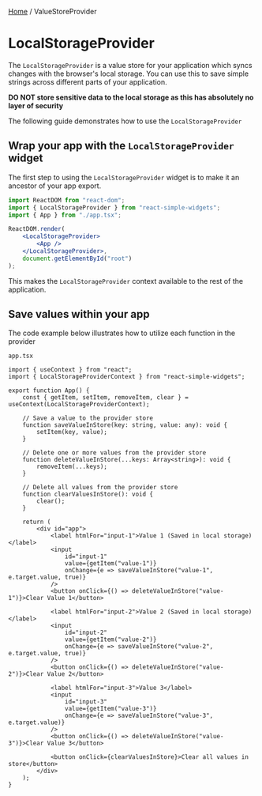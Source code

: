 [Home](../../README.md) / ValueStoreProvider

# LocalStorageProvider

The `LocalStorageProvider` is a value store for your application which syncs changes with the browser's local storage. You can use this to save simple strings across different parts of your application.

**DO NOT store sensitive data to the local storage as this has absolutely no layer of security**

The following guide demonstrates how to use the `LocalStorageProvider`

## Wrap your app with the `LocalStorageProvider` widget

The first step to using the `LocalStorageProvider` widget is to make it an ancestor of your app export.

```jsx
import ReactDOM from "react-dom";
import { LocalStorageProvider } from "react-simple-widgets";
import { App } from "./app.tsx";

ReactDOM.render(
    <LocalStorageProvider>
        <App />
    </LocalStorageProvider>,
    document.getElementById("root")
);
```

This makes the `LocalStorageProvider` context available to the rest of the application. 

## Save values within your app

The code example below illustrates how to utilize each function in the provider

`app.tsx`

```tsx
import { useContext } from "react";
import { LocalStorageProviderContext } from "react-simple-widgets";

export function App() {
    const { getItem, setItem, removeItem, clear } = useContext(LocalStorageProviderContext);

    // Save a value to the provider store
    function saveValueInStore(key: string, value: any): void {
        setItem(key, value);
    }

    // Delete one or more values from the provider store
    function deleteValueInStore(...keys: Array<string>): void {
        removeItem(...keys);
    }

    // Delete all values from the provider store
    function clearValuesInStore(): void {
        clear();
    }

    return (
        <div id="app">
            <label htmlFor="input-1">Value 1 (Saved in local storage)</label>
            <input
                id="input-1"
                value={getItem("value-1")}
                onChange={e => saveValueInStore("value-1", e.target.value, true)}
            />
            <button onClick={() => deleteValueInStore("value-1")}>Clear Value 1</button>

            <label htmlFor="input-2">Value 2 (Saved in local storage)</label>
            <input
                id="input-2"
                value={getItem("value-2")}
                onChange={e => saveValueInStore("value-2", e.target.value, true)}
            />
            <button onClick={() => deleteValueInStore("value-2")}>Clear Value 2</button>

            <label htmlFor="input-3">Value 3</label>
            <input 
                id="input-3" 
                value={getItem("value-3")} 
                onChange={e => saveValueInStore("value-3", e.target.value)} 
            />
            <button onClick={() => deleteValueInStore("value-3")}>Clear Value 3</button>

            <button onClick={clearValuesInStore}>Clear all values in store</button>
        </div>
    );
}
```
